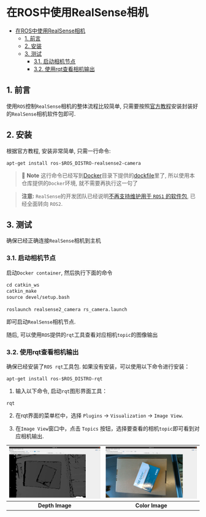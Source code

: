 # 在ROS中使用RealSense相机
<!-- TOC tocDepth:2..3 chapterDepth:2..6 -->

- [在ROS中使用RealSense相机](#在ros中使用realsense相机)
  - [1. 前言](#1-前言)
  - [2. 安装](#2-安装)
  - [3. 测试](#3-测试)
    - [3.1. 启动相机节点](#31-启动相机节点)
    - [3.2. 使用rqt查看相机输出](#32-使用rqt查看相机输出)

<!-- /TOC -->
## 1. 前言
使用`ROS`控制`RealSense`相机的整体流程比较简单, 只需要按照[官方教程](https://github.com/IntelRealSense/realsense-ros)安装封装好的`RealSense`相机软件包即可. 

## 2. 安装

根据官方教程, 安装非常简单, 只需一行命令:

```bash{.line-numbers}
apt-get install ros-$ROS_DISTRO-realsense2-camera
```

> :memo: **Note**
> 这行命令已经写到[Docker](../../Docker)目录下提供的[dockfile](../../Docker/Dockerfile)里了, 所以使用本仓库提供的`Docker`环境, 就不需要再执行这一句了

> **注意:** `RealSense`的开发团队已经说明[不再支持维护用于 `ROS1` 的软件包](https://github.com/IntelRealSense/realsense-ros?tab=readme-ov-file#ros1-and-ros2-legacy), 已经全面转向 `ROS2`.

## 3. 测试
确保已经正确连接`RealSense`相机到主机

### 3.1. 启动相机节点
启动`Docker container`, 然后执行下面的命令

```bash{.line-numbers}
cd catkin_ws
catkin_make
source devel/setup.bash

roslaunch realsense2_camera rs_camera.launch
```

即可启动`RealSense`相机节点.

随后, 可以使用`ROS`提供的`rqt`工具查看对应相机`topic`的图像输出

### 3.2. 使用rqt查看相机输出
确保已经安装了`ROS rqt`工具包. 如果没有安装，可以使用以下命令进行安装：

```bash{.line-numbers}
apt-get install ros-$ROS_DISTRO-rqt
```

1. 输入以下命令, 启动`rqt`图形界面工具：
```bash{.line-numbers}
rqt
```
2. 在rqt界面的菜单栏中，选择 `Plugins` -> `Visualization` -> `Image View`.

3. 在`Image View`窗口中，点击 `Topics` 按钮，选择要查看的相机`topic`即可看到对应相机输出.

| ![Depth image](images/depth_image.png) | ![Color image](images/color_image.png) |
| :------------------------------------: | :------------------------------------: |
|            **Depth Image**             |            **Color Image**             |
